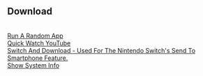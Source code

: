 ## Download
<br>
<a href="Run A Random App.shortcut">Run A Random App</a>
<br>
<a href="Quick Watch YouTube.shortcut">Quick Watch YouTube</a>
<br>
<a href="Switch And Download.shortcut">Switch And Download - Used For The Nintendo Switch's Send To Smartphone Feature.</a>
<br>
<a href="Show System Info.shortcut">Show System Info</a>
